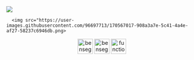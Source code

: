 
<div>
   <img src="https://user-images.githubusercontent.com/96697713/170564031-ea6710f3-49cd-4c90-80a5-d0125b29392b.png"/>
 
      <img src="https://user-images.githubusercontent.com/96697713/170567017-908a3a7e-5c41-4a4e-af27-58237c6946db.png>

   
<p align="center">
<a href="https://twitter.com/benseghirehamza" target="blank"><img align="center" src="https://user-images.githubusercontent.com/96697713/170546090-e224cebb-eec8-4167-a118-6492497fc48d.png" alt="benseghirehamza" height="40" width="40" /></a>
     <a href="https://medium.com/@benseghirehamza" target="blank"><img align="center" src="https://user-images.githubusercontent.com/96697713/170544776-f9bfdf7b-b233-4f50-9950-969ffbd4c03c.png" alt="benseghirehamza"      height="40" width="40" /></a>
   <a href="https://www.youtube.com/channel/UCEa9TTjE9JV-Vzeusd4zZ9Q" target="blank"><img align="center" src="https://user-images.githubusercontent.com/96697713/170545350-1c62b41e-174b-44c8-b1df-7fb61f9d545a.png" alt="function code" height="40" width="40" /></a>
</p>
</div>




 
